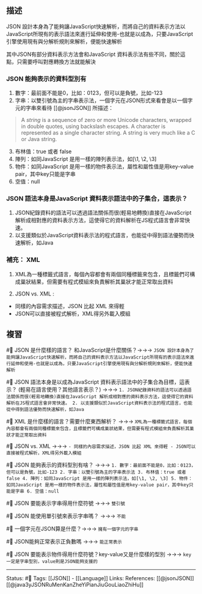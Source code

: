 

## 描述

JSON 設計本身為了能夠讓JavaScript快速解析，而將自己的資料表示方法以JavaScript所現有的表示語法來進行延伸和使用-也就是以成為，只要JavaScript引擎使用現有與分解析規則來解析，便能快速解析


其中JSON有部分資料表示方法會和JavaScript 資料表示法有些不同，關於這點，只需要呼叫對應轉換方法就能解決


### JSON 能夠表示的資料型別有

1. 數字：最前面不能是0，比如：0123，但可以是負號，比如-123
2. 字串：以雙引號為主的字串表示法，一個字元在JSON形式來看會是以一個字元的字串來看待
[[@jsonJSON]] 所描述：
> A _string_ is a sequence of zero or more Unicode characters, wrapped in double quotes, using backslash escapes. A character is represented as a single character string. A string is very much like a C or Java string.
3. 布林值：true 或者 false
4. 陣列：如同JavaScript 是用一樣的陣列表示法，如[\1, \2, \3]
5. 物件：如同JavaScript 是用一樣的物件表示法，屬性和屬性值是用key-value pair，其中key只能是字串
6. 空值：null





### JSON 語法本身是JavaScript 資料表示語法中的子集合，這表示？

1. JSON紀錄資料的語法可以透過語法關係而很(輕易地轉換)直接在JavaScript 解析成相對應的資料表示方法，這使得它的資料解析在JS程式語言會非常快速。
2. 以支援類似於JavaScript資料表示法的程式語言，也能從中得到語法優勢而快速解析，如Java


### 補充：  XML

1. XML為一種標籤式語言，每個內容都會有兩個同種標籤來包含，且標籤們可構成巢狀結果，但需要有程式模組來負責解析其巢狀才能正常取出資料

2. JSON vs. XML :
- 同樣的內容需求描述，JSON 比起 XML 來得輕
- JSON可以直接被程式解析，XML得另外載入模組



## 複習
#🧠 JSON 是什麼樣的語言？ 和JavaScript是什麼關係？->->-> `JSON 設計本身為了能夠讓JavaScript快速解析，而將自己的資料表示方法以JavaScript所現有的表示語法來進行延伸和使用-也就是以成為，只要JavaScript引擎使用現有與分解析規則來解析，便能快速解析`
<!--SR:!2022-10-30,74,250-->


#🧠 JSON 語法本身是以成為JavaScript 資料表示語法中的子集合為目標，這表示？ (輕易在語言使用？其他語言表示？) ->->-> `1. JSON紀錄資料的語法可以透過語法關係而很(輕易地轉換)直接在JavaScript 解析成相對應的資料表示方法，這使得它的資料解析在JS程式語言會非常快速。 2. 以支援類似於JavaScript資料表示法的程式語言，也能從中得到語法優勢而快速解析，如Java`
<!--SR:!2022-10-29,73,250-->


#🧠 XML 是什麼樣的語言？需要什麼東西解析？ ->->-> `XML為一種標籤式語言，每個內容都會有兩個同種標籤來包含，且標籤們可構成巢狀結果，但需要有程式模組來負責解析其巢狀才能正常取出資料`
<!--SR:!2023-04-03,165,250-->

#🧠 JSON vs. XML  ->->-> `- 同樣的內容需求描述，JSON 比起 XML 來得輕 - JSON可以直接被程式解析，XML得另外載入模組`
<!--SR:!2023-04-21,178,250-->



#🧠 JSON 能夠表示的資料型別有啥？ ->->-> `1. 數字：最前面不能是0，比如：0123，但可以是負號，比如-123 2. 字串：以雙引號為主的字串表示法 3. 布林值：true 或者 false 4. 陣列：如同JavaScript 是用一樣的陣列表示法，如[\1, \2, \3] 5. 物件：如同JavaScript 是用一樣的物件表示法，屬性和屬性值是用key-value pair，其中key只能是字串 6. 空值：null`
<!--SR:!2022-10-30,74,250-->

#🧠 JSON 要能表示字串得用什麼符號 ->->-> `雙引號`
<!--SR:!2023-04-01,164,250-->

#🧠 JSON 能使用單引號來表示字串嗎？ ->->-> `不能`
<!--SR:!2022-11-04,68,250-->

#🧠 一個字元在JSON算是什麼？->->-> `擁有一個字元的字串`
<!--SR:!2022-11-11,73,250-->

#🧠 JSON能夠正常表示正負數嗎 ->->-> `能正常表示`
<!--SR:!2023-03-06,150,250-->

#🧠 JSON 要能表示物件得用什麼符號？key-value又是什麼樣的型別 ->->-> `key 一定是字串型別，value則是JSON能夠支援的`
<!--SR:!2023-01-21,120,250-->


---
Status: #🌱 
Tags:
[[JSON]] - [[Language]]
Links:
References:
[[@jsonJSON]]
[[@java3yJSONRuMenKanZheYiPianJiuGouLiaoZhiHu]]




